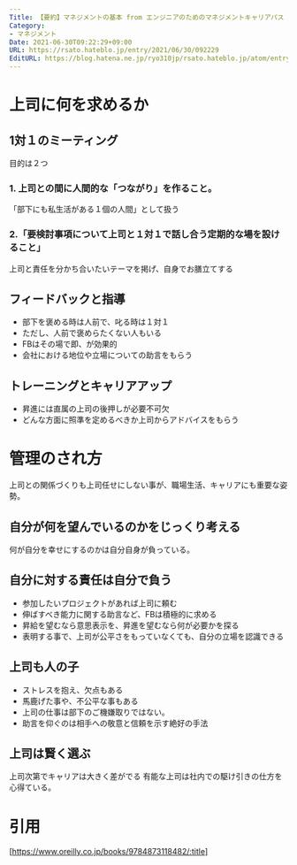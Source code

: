 ```yaml
---
Title: 【要約】マネジメントの基本 from エンジニアのためのマネジメントキャリアパス
Category:
- マネジメント
Date: 2021-06-30T09:22:29+09:00
URL: https://rsato.hateblo.jp/entry/2021/06/30/092229
EditURL: https://blog.hatena.ne.jp/ryo310jp/rsato.hateblo.jp/atom/entry/26006613781515923
---
```


# 上司に何を求めるか
## 1対１のミーティング
目的は２つ

### 1. 上司との間に人間的な「つながり」を作ること。
「部下にも私生活がある１個の人間」として扱う

### 2.「要検討事項について上司と１対１で話し合う定期的な場を設けること」
上司と責任を分かち合いたいテーマを掲げ、自身でお膳立てする


## フィードバックと指導
- 部下を褒める時は人前で、叱る時は１対１
- ただし、人前で褒めらたくない人もいる
- FBはその場で即、が効果的
- 会社における地位や立場についての助言をもらう

## トレーニングとキャリアアップ
- 昇進には直属の上司の後押しが必要不可欠
- どんな方面に照準を定めるべきか上司からアドバイスをもらう

# 管理のされ方
上司との関係づくりも上司任せにしない事が、職場生活、キャリアにも重要な姿勢。

## 自分が何を望んでいるのかをじっくり考える
何が自分を幸せにするのかは自分自身が負っている。

## 自分に対する責任は自分で負う
- 参加したいプロジェクトがあれば上司に頼む
- 伸ばすべき能力に関する助言など、FBは積極的に求める
- 昇給を望むなら意思表示を、昇進を望むなら何が必要かを探る
- 表明する事で、上司が公平さをもっていなくても、自分の立場を認識できる

## 上司も人の子
- ストレスを抱え、欠点もある
- 馬鹿げた事や、不公平な事もある
- 上司の仕事は部下のご機嫌取りではない。
- 助言を仰ぐのは相手への敬意と信頼を示す絶好の手法

## 上司は賢く選ぶ
上司次第でキャリアは大きく差がでる
有能な上司は社内での駆け引きの仕方を心得ている。


# 引用
[https://www.oreilly.co.jp/books/9784873118482/:title]

